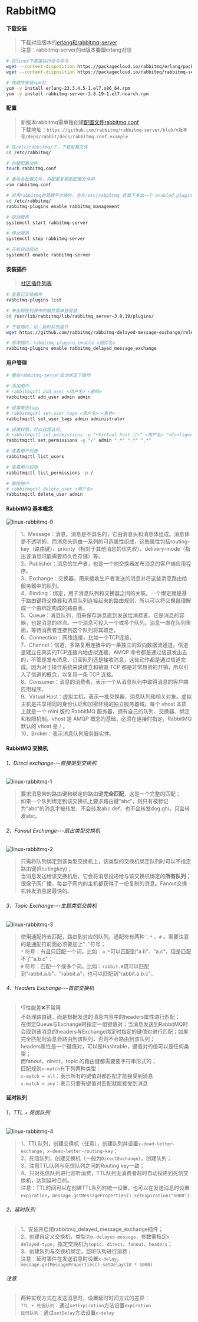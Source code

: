 # RabbitMQ

#### 下载安装

> 下载对应版本的[erlang和rabbitmq-server](https://packagecloud.io/rabbitmq)  
> 注意：rabbitmq-server的el版本要跟erlang对应  

```bash
# 在linux下直接执行命令命令
wget --content-disposition https://packagecloud.io/rabbitmq/erlang/packages/el/7/erlang-23.3.4.5-1.el7.x86_64.rpm/download.rpm
wget --content-disposition https://packagecloud.io/rabbitmq/rabbitmq-server/packages/el/7/rabbitmq-server-3.8.19-1.el7.noarch.rpm/download.rpm
```

```bash
# 按顺序安装rpm包
yum -y install erlang-23.3.4.5-1.el7.x86_64.rpm
yum -y install rabbitmq-server-3.8.19-1.el7.noarch.rpm
```

#### 配置

> 新版本rabbitmq需单独创建[配置文件rabbitmq.conf](https://github.com/rabbitmq/rabbitmq-server/blob/v3.8.19/deps/rabbit/docs/rabbitmq.conf.example)  
> 下载地址：```https://github.com/rabbitmq/rabbitmq-server/blob/v版本号/deps/rabbit/docs/rabbitmq.conf.example```  

```bash
# 在/etc/rabbitmq/下，下载配置文件
cd /etc/rabbitmq/

# 创建配置文件
touch rabbitmq.conf

# 重命名配置文件，将配置复制到配置文件中
vim rabbitmq.conf

# 启用rabbitmq的管理平台插件，会在/etc/rabbitmq 目录下多出一个 enabled_plugins
cd /etc/rabbitmq/
rabbitmq-plugins enable rabbitmq_management

# 启动服务
systemctl start rabbitmq-server

# 停止服务
systemctl stop rabbitmq-server

# 开机自动启动
systemctl enable rabbitmq-server
```

#### 安装插件

> [社区插件列表](https://www.rabbitmq.com/community-plugins.html)  

```bash
# 查看已安装插件
rabbitmq-plugins list

# 未出现在列表中的插件需单独安装
cd /usr/lib/rabbitmq/lib/rabbitmq_server-3.8.19/plugins/

# 下载插件，如：延时队列插件
wget https://github.com/rabbitmq/rabbitmq-delayed-message-exchange/releases/download/3.8.17/rabbitmq_delayed_message_exchange-3.8.17.8f537ac.ez

# 启用插件，rabbitmq-plugins enable <插件名>
rabbitmq-plugins enable rabbitmq_delayed_message_exchange
```

#### 用户管理

```bash
# 需在rabbitmq-server启动状态下操作

# 添加用户
# rabbitmqctl add_user <用户名> <密码>
rabbitmqctl add_user admin admin

# 设置角色tags
# rabbitmqctl set_user_tags <用户名> <角色>
rabbitmqctl set_user_tags admin administrator

# 设置权限，可以远程访问，
# rabbitmqctl set_permissions -p "<Virtual host：/>" <用户名> "<Configure：.*>" "<Write：.*>" "<Read：.*>"
rabbitmqctl set_permissions -p "/" admin ".*" ".*" ".*"

# 查看用户列表
rabbitmqctl list_users

# 查看用户权限
rabbitmqctl list_permissions -p /

# 删除用户
# rabbitmqctl delete_user <用户名>
rabbitmqctl delete_user admin
```

#### RabbitMQ 基本概念

![linux-rabbitmq-0](../assets/linux-rabbitmq-0.jpg)

> 1、Message：消息，消息是不具名的，它由消息头和消息体组成。消息体是不透明的，而消息头则由一系列的可选属性组成，这些属性包括routing-key（路由键）、priority（相对于其他消息的优先权）、delivery-mode（指出该消息可能需要持久性存储）等。  
> 2、Publisher：消息的生产者，也是一个向交换器发布消息的客户端应用程序。  
> 3、Exchange：交换器，用来接收生产者发送的消息并将这些消息路由给服务器中的队列。  
> 4、Binding：绑定，用于消息队列和交换器之间的关联。一个绑定就是基于路由键将交换器和消息队列连接起来的路由规则，所以可以将交换器理解成一个由绑定构成的路由表。  
> 5、Queue：消息队列，用来保存消息直到发送给消费者。它是消息的容器，也是消息的终点。一个消息可投入一个或多个队列。消息一直在队列里面，等待消费者连接到这个队列将其取走。  
> 6、Connection：网络连接，比如一个TCP连接。  
> 7、Channel：信道，多路复用连接中的一条独立的双向数据流通道。信道是建立在真实的TCP连接内地虚拟连接，AMQP 命令都是通过信道发出去的，不管是发布消息、订阅队列还是接收消息，这些动作都是通过信道完成。因为对于操作系统来说建立和销毁 TCP 都是非常昂贵的开销，所以引入了信道的概念，以复用一条 TCP 连接。  
> 8、Consumer：消息的消费者，表示一个从消息队列中取得消息的客户端应用程序。  
> 9、Virtual Host：虚拟主机，表示一批交换器、消息队列和相关对象。虚拟主机是共享相同的身份认证和加密环境的独立服务器域。每个 vhost 本质上就是一个 mini 版的 RabbitMQ 服务器，拥有自己的队列、交换器、绑定和权限机制。vhost 是 AMQP 概念的基础，必须在连接时指定，RabbitMQ 默认的 vhost 是 / 。  
> 10、Broker：表示消息队列服务器实体。  

#### RabbitMQ 交换机

###### 1、Direct exchange---直接类型交换机

![linux-rabbitmq-1](../assets/linux-rabbitmq-1.jpg)

> 要求消息带的路由键和绑定的路由键**完全匹配**，这是一个完整的匹配；  
> 如果一个队列绑定到该交换机上要求路由键“abc”，则只有被标记为“abc”的消息才被转发，不会转发abc.def，也不会转发dog.ghi，只会转发abc。  

###### 2、Fanout Exchange---扇出类型交换机

![linux-rabbitmq-2](../assets/linux-rabbitmq-2.jpg)

> 只需将队列绑定到该类型交换机上，该类型的交换机绑定队列时可以不指定路由键(Routingkey)；  
> 当消息发送给该交换机后，它会将消息投递给与该交换机绑定的**所有队列**；  
> 很像子网广播，每台子网内的主机都获得了一份复制的消息。Fanout交换机转发消息是最快的。  

###### 3、Topic Exchange---主题类型交换机

![linux-rabbitmq-3](../assets/linux-rabbitmq-3.jpg)

> 使用通配符去匹配，路由到对应的队列。通配符有两种：```*``` 、```#``` 。需要注意的是通配符前面必须要加上"```.```"符号；  
> ```*``` 符号：有且只匹配一个词。比如：```a.*```可以匹配到"a.b"、"a.c"，但是匹配不了"a.b.c"；  
> ```#``` 符号：匹配一个或多个词。比如：```rabbit.#```既可以匹配到"rabbit.a.b"、"rabbit.a"，也可以匹配到"rabbit.a.b.c"。  

###### 4、Headers Exchange---首部交换机

> &#x1F44E;性能差&#x274C;不常用  
> 不处理路由键。而是根据发送的消息内容中的headers属性进行匹配；  
> 在绑定Queue与Exchange时指定一组键值对；当消息发送到RabbitMQ时会取到该消息的headers与Exchange绑定时指定的键值对进行匹配；如果完全匹配则消息会路由到该队列，否则不会路由到该队列；  
> headers属性是一个键值对，可以是Hashtable，键值对的值可以是任何类型；  
> 而fanout，direct，topic 的路由键都需要要字符串形式的；  
> 匹配规则```x-match```有下列两种类型：  
>  ```x-match = all```：表示所有的键值对都匹配才能接受到消息  
>  ```x-match = any```：表示只要有键值对匹配就能接受到消息  

#### 延时队列

###### 1、TTL + 死信队列

![linux-rabbitmq-4](../assets/linux-rabbitmq-4.jpg)

> 1、TTL队列，创建交换机（任意），创建队列并设置```x-dead-letter-exchange```，```x-dead-letter-routing-key```；  
> 2、死信队列，创建交换机（一般为```DirectExchange```），创建队列；  
> 3、注意TTL队列与死信队列之间的Routing key一致；  
> 4、只对死信队列进行监听消费，TTL队列无消费者超时自动投递到死信交换机，达到延时目的。  
> 注意：TTL时间可以在创建TTL队列时统一设置，也可以在发送消息时设置```expiration```，```message.getMessageProperties().setExpiration("5000")```  

###### 2、延时队列

> 1、安装并启用rabbitmq_delayed_message_exchange插件；  
> 2、创建自定义交换机，类型为```x-delayed-message```，参数需指定```x-delayed-type```，指定交换机为```topic```、```direct```、```fanout```、```headers```；  
> 3、创建队列与交换机绑定，监听队列进行消费；  
> 注意：延时事件在发送消息时设置```x-delay```，```message.getMessageProperties().setDelay(10 * 1000)```  

###### 注意

> 两种实现方式在发送消息时，设置延时时间方式的差异：  
> ```TTL + 死信队列```：通过```setExpiration```方法设置```expiration```  
> ```延时队列```：通过```setDelay```方法设置```x-delay```  